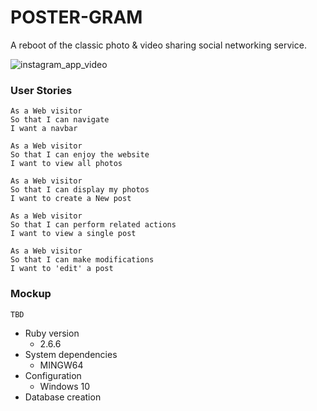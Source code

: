# POSTER-GRAM
A reboot of the classic photo & video sharing social networking service.  

![instagram_app_video](https://user-images.githubusercontent.com/33905131/86541942-24b9f900-bf09-11ea-8b99-161e252ec705.gif)


### User Stories
```
As a Web visitor
So that I can navigate
I want a navbar

As a Web visitor
So that I can enjoy the website
I want to view all photos

As a Web visitor
So that I can display my photos
I want to create a New post

As a Web visitor
So that I can perform related actions
I want to view a single post  

As a Web visitor
So that I can make modifications
I want to 'edit' a post   
```

### Mockup
`TBD`

* Ruby version
    - 2.6.6
* System dependencies
    - MINGW64
* Configuration
    - Windows 10
* Database creation

